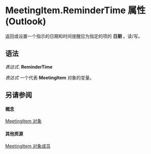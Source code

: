 
# MeetingItem.ReminderTime 属性 (Outlook)

返回或设置一个指示的日期和时间提醒应为指定的项的 **日期** 。读/写。


## 语法

 _表达式_. **ReminderTime**

 _表达式_ 一个代表 **MeetingItem** 对象的变量。


## 另请参阅


#### 概念


[MeetingItem 对象](b75730f5-b395-3d66-5acd-b64fd8fcd78f.md)
#### 其他资源


[MeetingItem 对象成员](9ae6a19d-d326-4c37-90d8-5ed9933672a0.md)